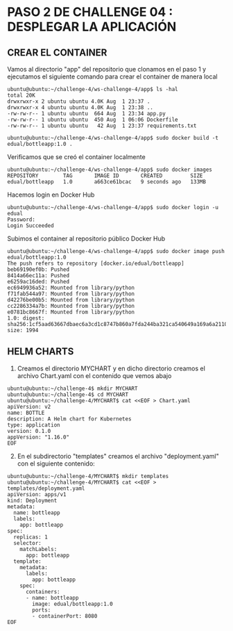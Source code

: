 # PASO 2 DE CHALLENGE 04 : DESPLEGAR LA APLICACIÓN

## CREAR EL CONTAINER

Vamos al directorio "app" del repositorio que clonamos en el paso 1  y ejecutamos el siguiente comando para crear el container de manera local

```
ubuntu@ubuntu:~/challenge-4/ws-challenge-4/app$ ls -hal
total 20K
drwxrwxr-x 2 ubuntu ubuntu 4.0K Aug  1 23:37 .
drwxrwxr-x 4 ubuntu ubuntu 4.0K Aug  1 23:38 ..
-rw-rw-r-- 1 ubuntu ubuntu  664 Aug  1 23:34 app.py
-rw-rw-r-- 1 ubuntu ubuntu  450 Aug  1 06:06 Dockerfile
-rw-rw-r-- 1 ubuntu ubuntu   42 Aug  1 23:37 requirements.txt

ubuntu@ubuntu:~/challenge-4/ws-challenge-4/app$ sudo docker build -t edual/bottleapp:1.0 .
```

Verificamos que se creó el container localmente
```
ubuntu@ubuntu:~/challenge-4/ws-challenge-4/app$ sudo docker images
REPOSITORY        TAG       IMAGE ID       CREATED         SIZE
edual/bottleapp   1.0       a663ce61bcac   9 seconds ago   133MB
```

Hacemos login en Docker Hub
```
ubuntu@ubuntu:~/challenge-4/ws-challenge-4/app$ sudo docker login -u edual
Password:
Login Succeeded
```

Subimos el container al repositorio público Docker Hub
```
ubuntu@ubuntu:~/challenge-4/ws-challenge-4/app$ sudo docker image push edual/bottleapp:1.0
The push refers to repository [docker.io/edual/bottleapp]
beb69190ef0b: Pushed
8414a66ec11a: Pushed
e6259ac16ded: Pushed
ec6949936a52: Mounted from library/python
f71fab544a97: Mounted from library/python
d42276be00b5: Mounted from library/python
cc2286334a7b: Mounted from library/python
e0781bc8667f: Mounted from library/python
1.0: digest: sha256:1cf5aad63667dbaec6a3cd1c8747b860a7fda244ba321ca540649a169a6a2110 size: 1994
```

## HELM CHARTS

1. Creamos el directorio MYCHART y en dicho directorio creamos el archivo Chart.yaml con el contenido que vemos abajo

```
ubuntu@ubuntu:~/challenge-4$ mkdir MYCHART
ubuntu@ubuntu:~/challenge-4$ cd MYCHART
ubuntu@ubuntu:~/challenge-4/MYCHART$ cat <<EOF > Chart.yaml
apiVersion: v2
name: BOTTLE
description: A Helm chart for Kubernetes
type: application
version: 0.1.0
appVersion: "1.16.0"
EOF
```
2. En el subdirectorio "templates" creamos el archivo "deployment.yaml" con el siguiente contenido:

```
ubuntu@ubuntu:~/challenge-4/MYCHART$ mkdir templates
ubuntu@ubuntu:~/challenge-4/MYCHART$ cat <<EOF > templates/deployment.yaml
apiVersion: apps/v1
kind: Deployment
metadata:
  name: bottleapp
  labels:
    app: bottleapp
spec:
  replicas: 1
  selector:
    matchLabels:
      app: bottleapp
  template:
    metadata:
      labels:
        app: bottleapp
    spec:
      containers:
      - name: bottleapp
        image: edual/bottleapp:1.0
        ports:
        - containerPort: 8080
EOF
```
